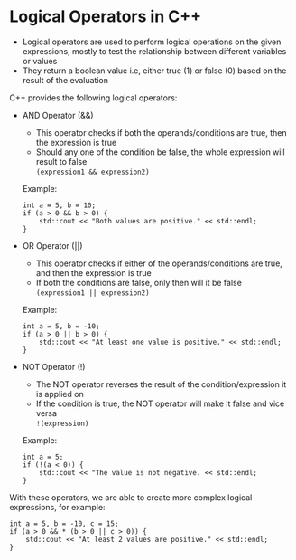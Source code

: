 # Logical Operators in C++
- Logical operators are used to perform logical operations on the given expressions, mostly to test the relationship between different variables or values
- They return a boolean value i.e, either true (1) or false (0) based on the result of the evaluation

C++ provides the following logical operators:
- AND Operator (&&)
    - This operator checks if both the operands/conditions are true, then the expression is true
    - Should any one of the condition be false, the whole expression will result to false     
    `(expression1 && expression2)`    
    
    Example:
    ```
    int a = 5, b = 10;
    if (a > 0 && b > 0) {
        std::cout << "Both values are positive." << std::endl; 
    }
    ```
- OR Operator (||)
    - This operator checks if either of the operands/conditions are true, and then the expression is true
    - If both the conditions are false, only then will it be false   
    `(expression1 || expression2)`  

    Example:
    ```
    int a = 5, b = -10;
    if (a > 0 || b > 0) {
        std::cout << "At least one value is positive." << std::endl;
    }
    ```
- NOT Operator (!)
    - The NOT operator reverses the result of the condition/expression it is applied on
    - If the condition is true, the NOT operator will make it false and vice versa   
    `!(expression)`       

    Example: 
    ```
    int a = 5;
    if (!(a < 0)) {
        std::cout << "The value is not negative. << std::endl;
    }
    ```

With these operators, we are able to create more complex logical expressions, for example:  
```
int a = 5, b = -10, c = 15;
if (a > 0 && * (b > 0 || c > 0)) {
    std::cout << "At least 2 values are positive." << std::endl;
}
```